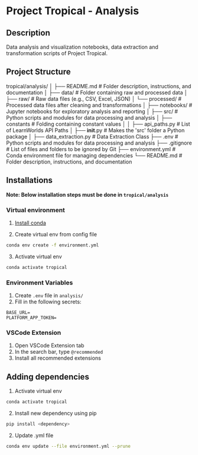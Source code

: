 # Project Tropical - Analysis

## Description
Data analysis and visualization notebooks, data extraction and transformation scripts of Project Tropical.

## Project Structure
tropical/analysis/
│
├── README.md                # Folder description, instructions, and documentation
│
├── data/                    # Folder containing raw and processed data
│   ├── raw/                 # Raw data files (e.g., CSV, Excel, JSON)
│   └── processed/           # Processed data files after cleaning and transformations
│
├── notebooks/               # Jupyter notebooks for exploratory analysis and reporting
│
├── src/                     # Python scripts and modules for data processing and analysis
│   ├── constants            # Folding containing constant values
│   │   ├── api_paths.py     # List of LearnWorlds API Paths
│   ├── __init__.py          # Makes the 'src' folder a Python package
│   ├── data_extraction.py   # Data Extraction Class
├── .env                     # Python scripts and modules for data processing and analysis
├── .gitignore               # List of files and folders to be ignored by Git
├── environment.yml          # Conda environment file for managing dependencies
└── README.md                # Folder description, instructions, and documentation
## Installations

**Note: Below installation steps must be done in `tropical/analysis`**

### Virtual environment

1. [Install conda](https://docs.conda.io/projects/conda/en/latest/user-guide/install/linux.html)

2. Create virtual env from config file

```bash
conda env create -f environment.yml
```

3. Activate virtual env

```bash
conda activate tropical
```

### Environment Variables

1. Create `.env` file in `analysis/`
2. Fill in the following secrets:

```
BASE_URL=
PLATFORM_APP_TOKEN=
```

### VSCode Extension

1. Open VSCode Extension tab
2. In the search bar, type `@recommended`
3. Install all recommended extensions

## Adding dependencies

1. Activate virtual env

```bash
conda activate tropical
```

2. Install new dependency using pip

```bash
pip install <dependency>
```

2. Update .yml file

```bash
conda env update --file environment.yml --prune
```

